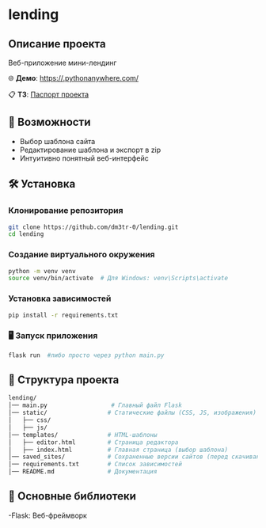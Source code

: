 # lending

## Описание проекта
Веб-приложение мини-лендинг

🌐 **Демо**: [https://.pythonanywhere.com/](https://dm3tr0lending.pythonanywhere.com/)

📋 **ТЗ**: [Паспорт проекта](https://github.com/user-attachments/files/19212442/-25391.pdf)

## 🚀 Возможности
- Выбор шаблона сайта
- Редактирование шаблона и экспорт в zip
- Интуитивно понятный веб-интерфейс

## 🛠 Установка

### Клонирование репозитория
```bash
git clone https://github.com/dm3tr-0/lending.git
cd lending
```

### Создание виртуального окружения
```bash
python -m venv venv
source venv/bin/activate  # Для Windows: venv\Scripts\activate
```

### Установка зависимостей
```bash
pip install -r requirements.txt
```

### 🖥 Запуск приложения
```bash
flask run  #либо просто через python main.py
```

## 📂 Структура проекта
```bash
lending/
│── main.py                  # Главный файл Flask
│── static/                 # Статические файлы (CSS, JS, изображения)
│   ├── css/
│   ├── js/
│── templates/              # HTML-шаблоны
│   ├── editor.html         # Страница редактора
│   ├── index.html          # Главная страница (выбор шаблона)
│── saved_sites/            # Сохраненные версии сайтов (перед скачиванием)
│── requirements.txt        # Список зависимостей
│── README.md               # Документация
```

## 🔑 Основные библиотеки
<p> -Flask: Веб-фреймворк</p>
